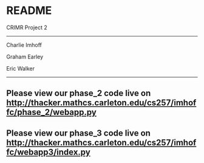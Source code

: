 # README #

CRIMR Project 2
***
Charlie Imhoff

Graham Earley

Eric Walker
***
## Please view our phase_2 code live on http://thacker.mathcs.carleton.edu/cs257/imhoffc/phase_2/webapp.py

## Please view our phase_3 code live on http://thacker.mathcs.carleton.edu/cs257/imhoffc/webapp3/index.py